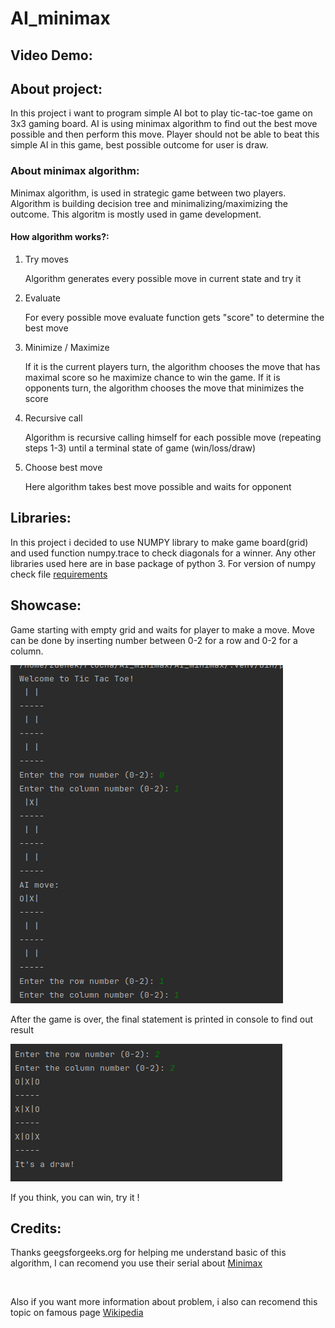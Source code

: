 <h1>AI_minimax</h1> 
<h2>Video Demo:</h2>
 <URL HERE>

<h2>About project:</h2> 
<p>In this project i want to program simple AI bot to play tic-tac-toe game on 3x3 gaming board.
AI is using minimax algorithm to find out the best move possible and then perform this move. Player should not
be able to beat this simple AI in this game, best possible outcome for user is draw.</p>
<h3>About minimax algorithm:</h3>
<p>Minimax algorithm, is used in strategic game between two players. Algorithm is building decision tree and minimalizing/maximizing the outcome. This algoritm is mostly used in game development.</p>
 <h4>How algorithm works?:</h4>
 <ol>
   <li>Try moves</li>
   <p>Algorithm generates every possible move in current state and try it</p>
   
   <li>Evaluate</li>
   <p>For every possible move evaluate function gets "score" to determine the best move</p>

   <li>Minimize / Maximize</li>
   <p> If it is the current players turn, the algorithm chooses the move that has maximal score so he maximize chance to win the game. If it is  opponents turn, the algorithm chooses the move that minimizes the score</p>

   <li>Recursive call</li>
   <p>Algorithm is recursive calling himself for each possible move (repeating steps 1-3) until a terminal state of game (win/loss/draw) </p>

   <li>Choose best move</li>
   <p>Here algorithm takes best move possible and waits for opponent</p>

 </ol>
 <h2>Libraries:</h2>
 <p> In this project i decided to use NUMPY library to make game board(grid) and used function numpy.trace
 to check diagonals for a winner. Any other libraries used here are in base package of python 3. For version of numpy
 check file <a href="requirements.txt">requirements</a> </p>

 <h2>Showcase:</h2>
 <p> Game starting with empty grid and waits for player to make a move. Move can be done by inserting number between 0-2 for a row and 0-2 for a column.</p>
<img src="img.png">
<p> After the game is over, the final statement is printed in console to find out result</p>
<img src="img_1.png">
<p> If you think, you can win, try it !</p>

<h2>Credits:</h2>
<p>Thanks geegsforgeeks.org for helping me understand basic of this algorithm, I can recomend you use their serial about <a href="https://www.geeksforgeeks.org/minimax-algorithm-in-game-theory-set-1-introduction/">Minimax</a></p>
 <br>
<p>Also if you want more information about problem, i also can recomend this topic on famous page <a href="https://en.wikipedia.org/wiki/Minimax">Wikipedia</a></p>

